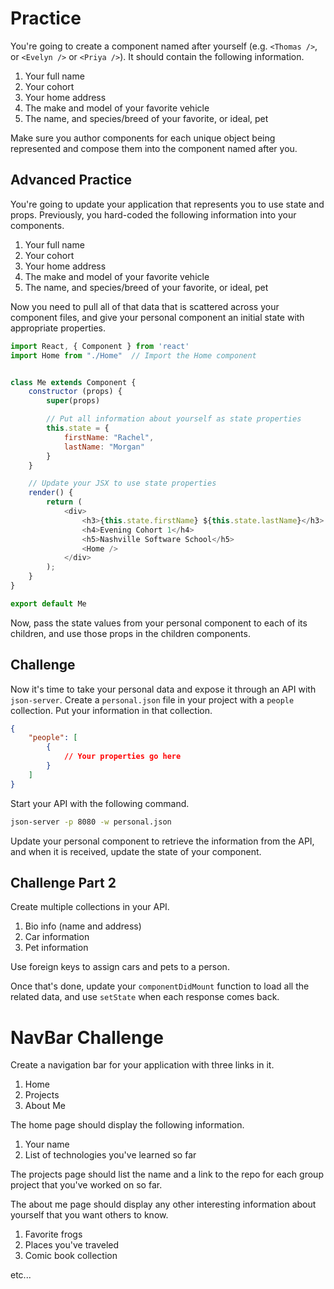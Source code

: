 # Practice

You're going to create a component named after yourself (e.g. `<Thomas />`, or `<Evelyn />` or `<Priya />`). It should contain the following information.

1. Your full name
1. Your cohort
1. Your home address
1. The make and model of your favorite vehicle
1. The name, and species/breed of your favorite, or ideal, pet

Make sure you author components for each unique object being represented and compose them into the component named after you.

## Advanced Practice

You're going to update your application that represents you to use state and props. Previously, you hard-coded the following information into your components.

1. Your full name
1. Your cohort
1. Your home address
1. The make and model of your favorite vehicle
1. The name, and species/breed of your favorite, or ideal, pet

Now you need to pull all of that data that is scattered across your component files, and give your personal component an initial state with appropriate properties.

```js
import React, { Component } from 'react'
import Home from "./Home"  // Import the Home component


class Me extends Component {
    constructor (props) {
        super(props)

        // Put all information about yourself as state properties
        this.state = {
            firstName: "Rachel",
            lastName: "Morgan"
        }
    }

    // Update your JSX to use state properties
    render() {
        return (
            <div>
                <h3>{this.state.firstName} ${this.state.lastName}</h3>
                <h4>Evening Cohort 1</h4>
                <h5>Nashville Software School</h5>
                <Home />
            </div>
        );
    }
}

export default Me
```

Now, pass the state values from your personal component to each of its children, and use those props in the children components.


## Challenge

Now it's time to take your personal data and expose it through an API with `json-server`. Create a `personal.json` file in your project with a `people` collection. Put your information in that collection.

```json
{
    "people": [
        {
            // Your properties go here
        }
    ]
}
```

Start your API with the following command.

```sh
json-server -p 8080 -w personal.json
```

Update your personal component to retrieve the information from the API, and when it is received, update the state of your component.

## Challenge Part 2

Create multiple collections in your API.

1. Bio info (name and address)
1. Car information
1. Pet information

Use foreign keys to assign cars and pets to a person.

Once that's done, update your `componentDidMount` function to load all the related data, and use `setState` when each response comes back.

# NavBar Challenge

Create a navigation bar for your application with three links in it.

1. Home
1. Projects
1. About Me

The home page should display the following information.

1. Your name
1. List of technologies you've learned so far

The projects page should list the name and a link to the repo for each group project that you've worked on so far.

The about me page should display any other interesting information about yourself that you want others to know.

1. Favorite frogs
1. Places you've traveled
1. Comic book collection

etc...